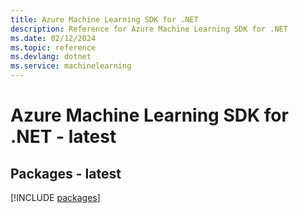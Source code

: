 ```yaml
---
title: Azure Machine Learning SDK for .NET
description: Reference for Azure Machine Learning SDK for .NET
ms.date: 02/12/2024
ms.topic: reference
ms.devlang: dotnet
ms.service: machinelearning
---
```

# Azure Machine Learning SDK for .NET - latest
## Packages - latest
[!INCLUDE [packages](machine-learning-index.md)]